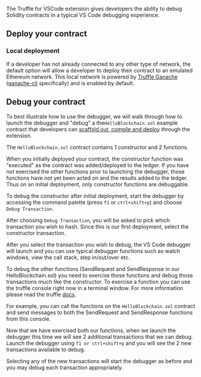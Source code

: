 
The Truffle for VSCode extension gives developers the ability to debug Solidity contracts in a typical VS Code debugging experience.

## Deploy your contract

### Local deployment

If a developer has not already connected to any other type of network, the default option will allow a developer to deploy their contract to an emulated Ethereum network. This local network is powered by [Truffle Ganache](https://trufflesuite.com/docs/ganache/) ([ganache-cli](https://github.com/trufflesuite/ganache/) specifically) and is enabled by default.

## Debug your contract

To best illustrate how to use the debugger, we will walk through how to launch the debugger and "debug" a the`HelloBlockchain.sol` example contract that developers can [scaffold out, compile and deploy](./Contract-Management) through the extension.

The `HelloBlockchain.sol` contract contains 1 constructor and 2 functions.

When you initially deployed your contract, the constructor function was "executed" as the contract was added/deployed to the ledger. If you have not exercised the other functions prior to launching the debugger, those functions have not yet been acted on and the results added to the ledger. Thus on an initial deployment, only constructor functions are debuggable.

To debug the constructor after initial deployment, start the debugger by accessing the command palette (press `f1` or `ctrl+shift+p`) and choose `Debug Transaction`.

After choosing `Debug Transaction`, you will be asked to pick which transaction you wish to hash. Since this is our first deployment, select the constructor transaction.

After you select the transaction you wish to debug, the VS Code debugger will launch and you can use typical debugger functions such as watch windows, view the call stack, step in/out/over etc.

To debug the other functions (SendRequest and SendResponse in our HelloBlockchain.sol) you need to exercise those functions and debug those transactions much like the constructor. To exercise a function you can use the truffle console right now in a terminal window. For more information please read the truffle [docs](https://trufflesuite.com/docs/truffle/getting-started/interacting-with-your-contracts/).

For example, you can call the functions on the `HelloBlockchain.sol` contract and send messages to both the SendRequest and SendResponse functions from this console.

Now that we have exercised both our functions, when we launch the debugger this time we will see 2 additional transactions that we can debug. Launch the debugger using `f1 or ctrl+shift+p` and you will see the 2 new transactions available to debug.

Selecting any of the new transactions will start the debugger as before and you may debug each transaction appropriately.
